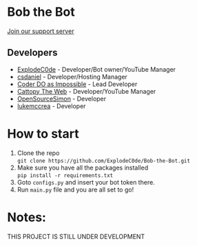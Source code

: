 # Bob the Bot
[Join our support server](https://discord.gg/d9knK9auSA)

## Developers

- [ExplodeC0de](https://github.com/ExplodeC0de) - Developer/Bot owner/YouTube Manager
- [csdaniel](https://github.com/csd4ni3l) - Developer/Hosting Manager
- [Coder DO as Impossible](https://github.com/SNV-008) - Lead Developer 
- [Cattopy The Web](https://github.com/MesVisiDraugai) - Developer/YouTube Manager 
- [OpenSourceSimon](https://github.com/OpenSourceSimon) - Developer
- [lukemccrea](https://github.com/lukemccrea) - Developer


# How to start
1. Clone the repo<br>
`git clone https://github.com/ExplodeC0de/Bob-the-Bot.git`
3. Make sure you have all the packages installed<br>
`pip install -r requirements.txt`
5. Goto `configs.py` and insert your bot token there.
6. Run `main.py` file and you are all set to go!


# Notes:
THIS PROJECT IS STILL UNDER DEVELOPMENT

